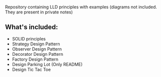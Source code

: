 Repository containing LLD principles with examples (diagrams not included. They are present in private notes)

## What's included:
- SOLID principles
- Strategy Design Pattern
- Observer Design Pattern
- Decorator Design Pattern
- Factory Design Pattern
- Design Parking Lot (Only README)
- Design Tic Tac Toe
